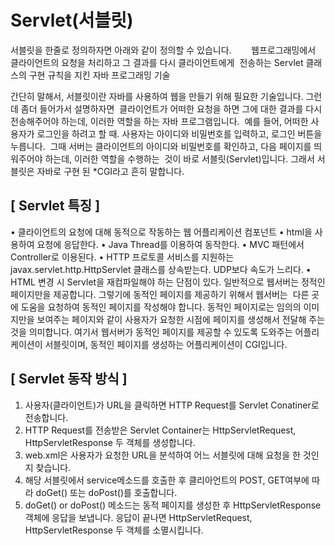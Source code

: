 # Servlet(서블릿)


서블릿을 한줄로 정의하자면 아래와 같이 정의할 수 있습니다.
       웹프로그래밍에서 클라이언트의 요청을 처리하고 그 결과를 다시 클라이언트에게 
전송하는 Servlet 클래스의 구현 규칙을 지킨 자바 프로그래밍 기술

간단히 말해서, 서블릿이란 자바를 사용하여 웹을 만들기 위해 필요한 기술입니다. 그런데 좀더 들어가서 설명하자면 
클라이언트가 어떠한 요청을 하면 그에 대한 결과를 다시 전송해주어야 하는데, 이러한 역할을 하는 자바 프로그램입니다. 
예를 들어, 어떠한 사용자가 로그인을 하려고 할 때. 사용자는 아이디와 비밀번호를 입력하고, 로그인 버튼을 누릅니다. 
그때 서버는 클라이언트의 아이디와 비밀번호를 확인하고, 다음 페이지를 띄워주어야 하는데, 이러한 역할을 수행하는 
것이 바로 서블릿(Servlet)입니다. 그래서 서블릿은 자바로 구현 된 *CGI라고 흔히 말합니다.

## [ Servlet 특징 ]
• 클라이언트의 요청에 대해 동적으로 작동하는 웹 어플리케이션 컴포넌트
• html을 사용하여 요청에 응답한다.
• Java Thread를 이용하여 동작한다.
• MVC 패턴에서 Controller로 이용된다.
• HTTP 프로토콜 서비스를 지원하는 javax.servlet.http.HttpServlet 클래스를 상속받는다. UDP보다 속도가 느리다.
• HTML 변경 시 Servlet을 재컴파일해야 하는 단점이 있다.
일반적으로 웹서버는 정적인 페이지만을 제공합니다. 그렇기에 동적인 페이지를 제공하기 위해서 웹서버는 
다른 곳에 도움을 요청하여 동적인 페이지를 작성해야 합니다. 동적인 페이지로는 임의의 이미지만을 보여주는 페이지와 같이
사용자가 요청한 시점에 페이지를 생성해서 전달해 주는 것을 의미합니다. 여기서 웹서버가 동적인 페이지를 제공할 수 있도록
도와주는 어플리케이션이 서블릿이며, 동적인 페이지를 생성하는 어플리케이션이 CGI입니다. 


## [ Servlet 동작 방식 ]


1. 사용자(클라이언트)가 URL을 클릭하면 HTTP Request를 Servlet Conatiner로 전송합니다.
2. HTTP Request를 전송받은 Servlet Container는 HttpServletRequest, HttpServletResponse 두 객체를 생성합니다.
3. web.xml은 사용자가 요청한 URL을 분석하여 어느 서블릿에 대해 요청을 한 것인지 찾습니다.
4. 해당 서블릿에서 service메소드를 호출한 후 클리아언트의 POST, GET여부에 따라 doGet() 또는 doPost()를 호출합니다.
5. doGet() or doPost() 메소드는 동적 페이지를 생성한 후 HttpServletResponse객체에 응답을 보냅니다.
응답이 끝나면 HttpServletRequest, HttpServletResponse 두 객체를 소멸시킵니다.